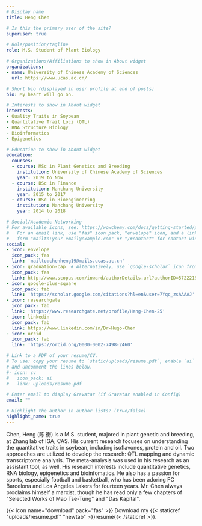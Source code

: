 ```yaml
---
# Display name
title: Heng Chen

# Is this the primary user of the site?
superuser: true

# Role/position/tagline
role: M.S. Student of Plant Biology

# Organizations/Affiliations to show in About widget
organizations:
- name: University of Chinese Academy of Sciences
  url: https://www.ucas.ac.cn/

# Short bio (displayed in user profile at end of posts)
bio: My heart will go on.

# Interests to show in About widget
interests:
- Quality Traits in Soybean
- Quantitative Trait Loci (QTL)
- RNA Structure Biology
- Bioinformatics
- Epigenetics

# Education to show in About widget
education:
  courses:
  - course: MSc in Plant Genetics and Breeding
    institution: University of Chinese Academy of Sciences
    year: 2019 to Now
  - course: BSc in Finance
    institution: Nanchang University
    year: 2015 to 2017
  - course: BSc in Bioengineering
    institution: Nanchang University
    year: 2014 to 2018

# Social/Academic Networking
# For available icons, see: https://wowchemy.com/docs/getting-started/page-builder/#icons
#   For an email link, use "fas" icon pack, "envelope" icon, and a link in the
#   form "mailto:your-email@example.com" or "/#contact" for contact widget.
social:
- icon: envelope
  icon_pack: fas
  link: 'mailto:chenheng19@mails.ucas.ac.cn'
- icon: graduation-cap  # Alternatively, use `google-scholar` icon from `ai` icon pack
  icon_pack: fas
  link: http://www.scopus.com/inward/authorDetails.url?authorID=57222151727&partnerID=MN8TOARS
- icon: google-plus-square
  icon_pack: fab
  link: 'https://scholar.google.com/citations?hl=en&user=7Yqc_zsAAAAJ'
- icon: researchgate
  icon_pack: fab
  link: 'https://www.researchgate.net/profile/Heng-Chen-25'
- icon: linkedin
  icon_pack: fab
  link: https://www.linkedin.com/in/Dr-Hugo-Chen
- icon: orcid
  icon_pack: fab
  link: 'https://orcid.org/0000-0002-7498-2460'

# Link to a PDF of your resume/CV.
# To use: copy your resume to `static/uploads/resume.pdf`, enable `ai` icons in `params.toml`, 
# and uncomment the lines below.
#- icon: cv
#   icon_pack: ai
#   link: uploads/resume.pdf

# Enter email to display Gravatar (if Gravatar enabled in Config)
email: ""

# Highlight the author in author lists? (true/false)
highlight_name: true
---
```


Chen, Heng (陈  衡) is a M.S. student, majored in plant genetic and breeding, at Zhang lab of IGA, CAS. His current research focuses on understanding the quantitative traits in soybean, including isoflavones, protein and oil. Two approaches are utilized to develop the research: QTL mapping and dynamic transcriptome analysis. The meta-analysis was used in his research as an assistant tool, as well. His research interests include quantitative genetics, RNA biology, epigenetics and bioinfomatics. He also has a passion for sports, especially football and basketball, who has been adoring FC Barcelona and Los Angeles Lakers for fourteen years. Mr. Chen always proclaims himself a marxist, though he has read only a few chapters of "Selected Works of Mao Tse-Tung" and "Das Kapital".

{{< icon name="download" pack="fas" >}} Download my {{< staticref "uploads/resume.pdf" "newtab" >}}resumé{{< /staticref >}}.
